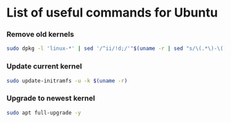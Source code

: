 # List of useful commands for Ubuntu

### Remove old kernels
```bash
sudo dpkg -l 'linux-*' | sed '/^ii/!d;/'"$(uname -r | sed "s/\(.*\)-\([^0-9]\+\)/\1/")"'/d;s/^[^ ]* [^ ]* \([^ ]*\).*/\1/;/[0-9]/!d' | xargs sudo apt-get -y purge
```

### Update current kernel
```bash
sudo update-initramfs -u -k $(uname -r)
```

### Upgrade to newest kernel
```bash
sudo apt full-upgrade -y
```